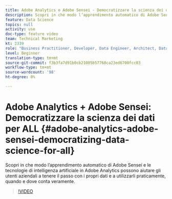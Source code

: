 ```yaml
---
title: Adobe Analytics e Adobe Sensei - Democratizzare la scienza dei dati per TUTTI
description: Scopri in che modo l’apprendimento automatico di Adobe Sensei e le tecnologie di intelligenza artificiale in Adobe Analytics possono aiutare gli utenti aziendali a tenere il passo con i propri dati e a utilizzarli praticamente, quando e dove conta veramente.
feature: Data Science
topics: null
activity: use
doc-type: feature video
team: Technical Marketing
kt: 2339
role: "Business Practitioner, Developer, Data Engineer, Architect, Data Architect, Administrator, Leader"
level: Beginner
translation-type: tm+mt
source-git-commit: f3b3fa7d91b0cb21005b57768ca23ed6700fcc03
workflow-type: tm+mt
source-wordcount: '98'
ht-degree: 0%

---
```



# Adobe Analytics + Adobe Sensei: Democratizzare la scienza dei dati per ALL {#adobe-analytics-adobe-sensei-democratizing-data-science-for-all}

Scopri in che modo l’apprendimento automatico di Adobe Sensei e le tecnologie di intelligenza artificiale in Adobe Analytics possono aiutare gli utenti aziendali a tenere il passo con i propri dati e a utilizzarli praticamente, quando e dove conta veramente.

>[!VIDEO](https://video.tv.adobe.com/v/25838/?quality=12)
